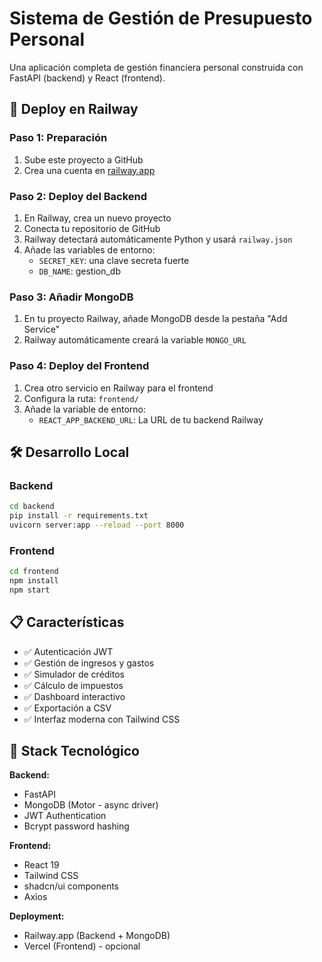 # Sistema de Gestión de Presupuesto Personal

Una aplicación completa de gestión financiera personal construida con FastAPI (backend) y React (frontend).

## 🚀 Deploy en Railway

### Paso 1: Preparación
1. Sube este proyecto a GitHub
2. Crea una cuenta en [railway.app](https://railway.app)

### Paso 2: Deploy del Backend
1. En Railway, crea un nuevo proyecto
2. Conecta tu repositorio de GitHub  
3. Railway detectará automáticamente Python y usará `railway.json`
4. Añade las variables de entorno:
   - `SECRET_KEY`: una clave secreta fuerte
   - `DB_NAME`: gestion_db

### Paso 3: Añadir MongoDB
1. En tu proyecto Railway, añade MongoDB desde la pestaña "Add Service" 
2. Railway automáticamente creará la variable `MONGO_URL`

### Paso 4: Deploy del Frontend  
1. Crea otro servicio en Railway para el frontend
2. Configura la ruta: `frontend/`
3. Añade la variable de entorno:
   - `REACT_APP_BACKEND_URL`: La URL de tu backend Railway

## 🛠️ Desarrollo Local

### Backend
```bash
cd backend
pip install -r requirements.txt
uvicorn server:app --reload --port 8000
```

### Frontend  
```bash
cd frontend
npm install
npm start
```

## 📋 Características

- ✅ Autenticación JWT
- ✅ Gestión de ingresos y gastos  
- ✅ Simulador de créditos
- ✅ Cálculo de impuestos
- ✅ Dashboard interactivo
- ✅ Exportación a CSV
- ✅ Interfaz moderna con Tailwind CSS

## 🔧 Stack Tecnológico

**Backend:**
- FastAPI
- MongoDB (Motor - async driver)
- JWT Authentication  
- Bcrypt password hashing

**Frontend:**
- React 19
- Tailwind CSS
- shadcn/ui components
- Axios

**Deployment:**
- Railway.app (Backend + MongoDB)
- Vercel (Frontend) - opcional
